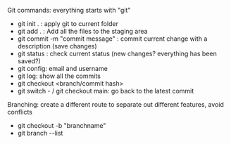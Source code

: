 Git commands:
everything starts with "git"

- git init . : apply git to current folder
- git add . : Add all the files to the staging area
- git commit -m "commit message" : commit current change with a description (save changes)
- git status : check current status (new changes? everything has been saved?)
- git config: email and username
- git log: show all the commits
- git checkout <branch/commit hash>
- git switch - / git checkout main: go back to the latest commit

Branching:
create a different route to separate out different features, avoid conflicts
- git checkout -b "branchname"
- git branch --list